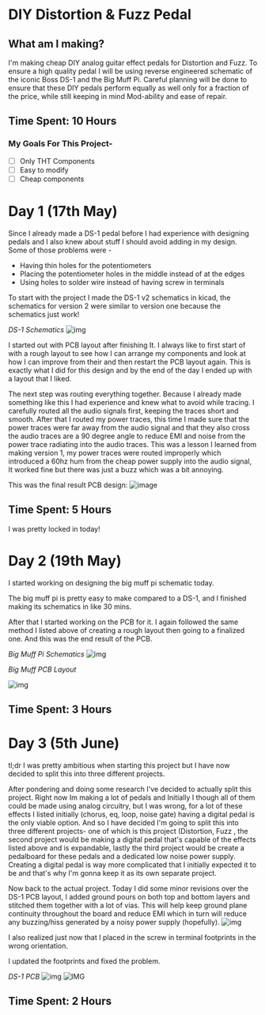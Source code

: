 # DIY Distortion & Fuzz Pedal

## What am I making?
I'm making cheap DIY analog guitar effect pedals for Distortion and Fuzz. To ensure a high quality pedal I will be using reverse engineered schematic of the iconic Boss DS-1 and the Big Muff Pi. Careful planning will be done to ensure that these DIY pedals perform equally as well only for a fraction of the price, while still keeping in mind Mod-ability and ease of repair.
## Time Spent: 10 Hours

### My Goals For This Project-
- [ ] Only THT Components
- [ ] Easy to modify
- [ ] Cheap components

# Day 1 (17th May)

Since I already made a DS-1 pedal before I had experience with designing pedals and I also knew about stuff I should avoid adding in my design.
Some of those problems were -
- Having thin holes for the potentiometers
- Placing the potentiometer holes in the middle instead of at the edges
- Using holes to solder wire instead of having screw in terminals

To start with the project I made the DS-1 v2 schematics in kicad, the schematics for version 2 were similar to version one because the schematics just work!

*DS-1 Schematics*
![img](https://hc-cdn.hel1.your-objectstorage.com/s/v3/03537bfff1d76ebf1f94faa66e11c88253ba5bef_screenshot_2025-06-05_211455.png)


I started out with PCB layout after finishing It. I always like to first start of with a rough layout to see how I can arrange my components and look at how I can improve from their and then restart the PCB layout again. 
This is exactly what I did for this design and by the end of the day I ended up with a layout that I liked.

The next step was routing everything together. Because I already made something like this I had experience and knew what to avoid while tracing. 
I carefully routed all the audio signals first, keeping the traces short and smooth. After that I routed my power traces, this time I made sure that the power traces were far away from the audio signal and that they also cross the audio traces are a 90 degree angle to reduce EMI and noise from the power trace radiating into the audio traces. This was a lesson I learned from making version 1, my power traces were routed improperly which introduced a 60hz hum from the cheap power supply into the audio signal, It worked fine but there was just a buzz which was a bit annoying.

This was the final result PCB design:
![image](https://hc-cdn.hel1.your-objectstorage.com/s/v3/673fe09c0895dc931ae3ec90548f26394c7c8cc6_screenshot_2025-06-05_211512.png)


## Time Spent: 5 Hours

I was pretty locked in today!

# Day 2 (19th May)

I started working on designing the big muff pi schematic today. 

The big muff pi is pretty easy to make compared to a DS-1, and I finished making its schematics in like 30 mins.

After that I started working on the PCB for it. I again followed the same method I listed above of creating a rough layout then going to a finalized one. And this was the end result of the PCB.

*Big Muff Pi Schematics*
![img](https://hc-cdn.hel1.your-objectstorage.com/s/v3/bff0c9f6576f6d5e9233f3f2199d04fded8a3204_screenshot_2025-06-05_202936.png)

*Big Muff PCB Layout*


![img](https://hc-cdn.hel1.your-objectstorage.com/s/v3/a5218c7782547d61cfff4bdd7ae6ba57d6dc10a8_screenshot_2025-06-05_202920.png)

## Time Spent: 3 Hours

# Day 3 (5th June)

tl;dr I was pretty ambitious when starting this project but I have now decided to split this into three different projects.

After pondering and doing some research I've decided to actually split this project. Right now Im making a lot of pedals and Initially I though all of them could be made using analog circuitry, but I was wrong, for a lot of these effects I listed initially (chorus, eq, loop, noise gate) having a digital pedal is the only viable option. And so I have decided I'm going to split this into three different projects- one of which is this project (Distortion, Fuzz , the second project would be making a digital pedal that's capable of the effects listed above and is expandable, lastly the third project would be create a pedalboard for these pedals and a dedicated low noise power supply. Creating a digital pedal is way more complicated that I initially expected it to be and that's why I'm gonna keep it as its own separate project. 



Now back to the actual project. Today I did some minor revisions over the DS-1 PCB layout, I added ground pours on both top and bottom layers and stitched them together with a lot of vias. This will help keep ground plane continuity throughout the board and reduce EMI which in turn will reduce any buzzing/hiss generated by a noisy power supply (hopefully).
![img](https://hc-cdn.hel1.your-objectstorage.com/s/v3/0a277708962f0c4e199cba2423146b9a0b4c9d97_screenshot_2025-06-05_214527.png)

I also realized just now that I placed in the screw in terminal footprints in the wrong orientation. 


I updated the footprints and fixed the problem.

*DS-1 PCB*
![img](https://hc-cdn.hel1.your-objectstorage.com/s/v3/b4317fe24506719573229cbfa0af98a2a53189e2_image.png)
![IMG](https://hc-cdn.hel1.your-objectstorage.com/s/v3/d5e5805f54675f6266d0ab8da5690ac32f56b46d_image.png)



## Time Spent: 2 Hours